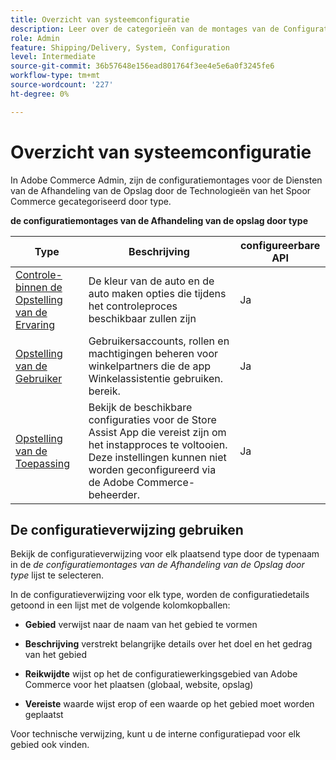 ```yaml
---
title: Overzicht van systeemconfiguratie
description: Leer over de categorieën van de montages van de Configuratie Admin beschikbaar voor de oplossing van de Behandeling van de Opslag en hoe zij worden gevormd.
role: Admin
feature: Shipping/Delivery, System, Configuration
level: Intermediate
source-git-commit: 36b57648e156ead801764f3ee4e5e6a0f3245fe6
workflow-type: tm+mt
source-wordcount: '227'
ht-degree: 0%

---
```


# Overzicht van systeemconfiguratie

In Adobe Commerce Admin, zijn de configuratiemontages voor de Diensten van de Afhandeling van de Opslag door de Technologieën van het Spoor Commerce gecategoriseerd door type.

**de configuratiemontages van de Afhandeling van de opslag door type**

| **Type** | **Beschrijving** | **configureerbare API** |
|-------------------------------------------------------------------|--------------------------------------------------------------------------------------------------------------------------------------------------------------------------|----------------------|
| [ Controle-binnen de Opstelling van de Ervaring ](store-location-map-provider-setup.md) | De kleur van de auto en de auto maken opties die tijdens het controleproces beschikbaar zullen zijn | Ja |
| [ Opstelling van de Gebruiker ](user-setup.md) | Gebruikersaccounts, rollen en machtigingen beheren voor winkelpartners die de app Winkelassistentie gebruiken. bereik. | Ja |
| [ Opstelling van de Toepassing ](app-setup.md) | Bekijk de beschikbare configuraties voor de Store Assist App die vereist zijn om het instapproces te voltooien. Deze instellingen kunnen niet worden geconfigureerd via de Adobe Commerce-beheerder. | Ja |


## De configuratieverwijzing gebruiken

Bekijk de configuratieverwijzing voor elk plaatsend type door de typenaam in de _de configuratiemontages van de Afhandeling van de Opslag door type_ lijst te selecteren.

In de configuratieverwijzing voor elk type, worden de configuratiedetails getoond in een lijst met de volgende kolomkopballen:

- **Gebied** verwijst naar de naam van het gebied te vormen

- **Beschrijving** verstrekt belangrijke details over het doel en het gedrag van het gebied

- **Reikwijdte** wijst op het de configuratiewerkingsgebied van Adobe Commerce voor het plaatsen (globaal, website, opslag)

- **Vereiste** waarde wijst erop of een waarde op het gebied moet worden geplaatst

Voor technische verwijzing, kunt u de interne configuratiepad voor elk gebied ook vinden.

